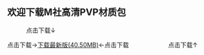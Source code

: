 ## 欢迎下载M社高清PVP材质包

             点击下载↓
             
点击下载→[下载最新版(40.50MB)](https://pan.baidu.com/s/1628OucScGFElifmxMQ3Ouw)←点击下载
             
             点击下载↑
